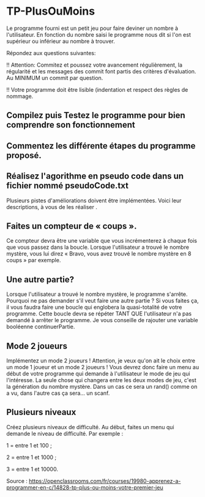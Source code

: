 # TP-PlusOuMoins

Le programme fourni est un petit jeu pour faire deviner un nombre à l'utilisateur.
En fonction du nombre saisi le programme nous dit si l'on est supérieur ou inférieur au nombre à trouver.

Répondez aux questions suivantes:

:bangbang: Attention: Commitez et poussez votre avancement régulièrement, la régularité et les messages des commit font partis des critères d'évaluation. Au MINIMUM un commit par question.

:bangbang: Votre programme doit être lisible (indentation et respect des règles de nommage.

## Compilez puis Testez le programme pour bien comprendre son fonctionnement

## Commentez les différente étapes du programme proposé.

## Réalisez l'agorithme en pseudo code dans un fichier nommé pseudoCode.txt

Plusieurs pistes d'améliorations doivent être implémentées. 
Voici leur descriptions, à vous de les réaliser .

## Faites un compteur de « coups ». 
Ce compteur devra être une variable que vous incrémenterez à chaque fois que vous passez dans la boucle. Lorsque l'utilisateur a trouvé le nombre mystère, vous lui direz « Bravo, vous avez trouvé le nombre mystère en 8 coups » par exemple.

## Une autre partie?
Lorsque l'utilisateur a trouvé le nombre mystère, le programme s'arrête. Pourquoi ne pas demander s'il veut faire une autre partie ?
Si vous faites ça, il vous faudra faire une boucle qui englobera la quasi-totalité de votre programme. Cette boucle devra se répéter TANT QUE l'utilisateur n'a pas demandé à arrêter le programme. Je vous conseille de rajouter une variable booléenne continuerPartie.

## Mode 2 joueurs
Implémentez un mode 2 joueurs ! Attention, je veux qu'on ait le choix entre un mode 1 joueur et un mode 2 joueurs !
Vous devrez donc faire un menu au début de votre programme qui demande à l'utilisateur le mode de jeu qui l'intéresse.
La seule chose qui changera entre les deux modes de jeu, c'est la génération du nombre mystère. Dans un cas ce sera un rand() comme on a vu, dans l'autre cas ça sera… un scanf.

## Plusieurs niveaux
Créez plusieurs niveaux de difficulté. Au début, faites un menu qui demande le niveau de difficulté. Par exemple :

1 = entre 1 et 100 ;

2 = entre 1 et 1000 ;

3 = entre 1 et 10000.



Source : https://openclassrooms.com/fr/courses/19980-apprenez-a-programmer-en-c/14828-tp-plus-ou-moins-votre-premier-jeu
